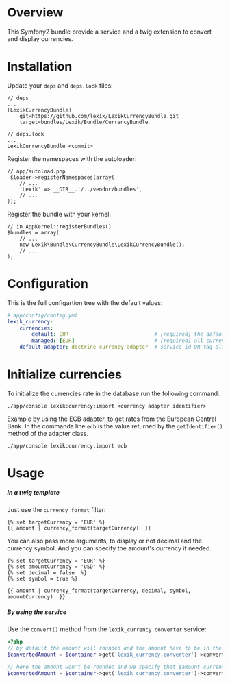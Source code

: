 Overview
========

This Symfony2 bundle provide a service and a twig extension to convert and display currencies.


Installation
============

Update your `deps` and `deps.lock` files:

```
// deps
...
[LexikCurrencyBundle]
    git=https://github.com/lexik/LexikCurrencyBundle.git
    target=bundles/Lexik/Bundle/CurrencyBundle
```

```
// deps.lock
...
LexikCurrencyBundle <commit>
```

Register the namespaces with the autoloader:

```
// app/autoload.php
 $loader->registerNamespaces(array(
    // ...
    'Lexik' => __DIR__.'/../vendor/bundles',
    // ...
));
```

Register the bundle with your kernel:

```
// in AppKernel::registerBundles()
$bundles = array(
    // ...
    new Lexik\Bundle\CurrencyBundle\LexikCurrencyBundle(),
    // ...
);
```

Configuration
=============

This is the full configartion tree with the default values:

```yaml
# app/config/config.yml
lexik_currency:
    currencies:
        default: EUR                            # [required] the default currency
        managed: [EUR]                          # [required] all currencies used in your app
    default_adapter: doctrine_currency_adapter  # service id OR tag alias
```

Initialize currencies
=====================

To initialize the currencies rate in the database run the following command:

```
./app/console lexik:currency:import <currency adapter identifier>
```

Example by using the ECB adapter, to get rates from the European Central Bank.
In the commanda line `ecb` is the value returned by the `getIdentifier()` method of the adapter class.

```
./app/console lexik:currency:import ecb
```

Usage
=====

##### In a twig template

Just use the `currency_format` filter:

```
{% set targetCurrency = 'EUR' %}
{{ amount | currency_format(targetCurrency)  }}
```

You can also pass more arguments, to display or not decimal and the currency symbol. And you can specify the amount's currency if needed.

```
{% set targetCurrency = 'EUR' %}
{% set amountCurrency = 'USD' %}
{% set decimal = false  %}
{% set symbol = true %}

{{ amount | currency_format(targetCurrency, decimal, symbol, amountCurrency)  }}
```

##### By using the service

Use the `convert()` method from the `lexik_currency.converter` service:

```php
<?php
// by default the amount will rounded and the amount have to be in the default currency
$convertedAmount = $container->get('lexik_currency.converter')->convert($amount, $targetCurrency);

// here the amount won't be rounded and we specify that $amount currency is 'USD'
$convertedAmount = $container->get('lexik_currency.converter')->convert($amount, $targetCurrency, false, 'USD');
```

